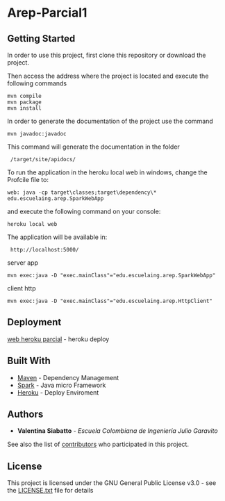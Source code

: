 # Arep-Parcial1
## Getting Started

 In order to use this project, first clone this repository or download the project.

Then access the address where the project is located and execute the following commands

```
mvn compile
mvn package
mvn install
```
In order to generate the documentation of the project use the command 

```
mvn javadoc:javadoc
```
This command will generate the documentation in the folder 
```
 /target/site/apidocs/
 ```

To run the application in the heroku local web in windows, change the Profcile file to:

```
web: java -cp target\classes;target\dependency\* edu.escuelaing.arep.SparkWebApp
```
and execute the following command on your console:

```
heroku local web
```
The application will be available in:

```
 http://localhost:5000/
```

server app

```
mvn exec:java -D "exec.mainClass"="edu.escuelaing.arep.SparkWebApp"
```

client http

```
mvn exec:java -D "exec.mainClass"="edu.escuelaing.arep.HttpClient"
```

## Deployment

[web heroku parcial](https://arep-parcial1-siabatto.herokuapp.com/) - heroku deploy

## Built With

* [Maven](https://maven.apache.org/) - Dependency Management
* [Spark](http://sparkjava.com/) - Java micro Framework
* [Heroku](https://www.heroku.com/) - Deploy Enviroment



## Authors

* **Valentina Siabatto** - *Escuela Colombiana de Ingeniería Julio Garavito* 

See also the list of [contributors](https://github.com/Siabell/AREP-Parcial1/graphs/contributors) who participated in this project.

## License

This project is licensed under the GNU General Public License v3.0 - see the [LICENSE.txt](LICENSE.txt) file for details
